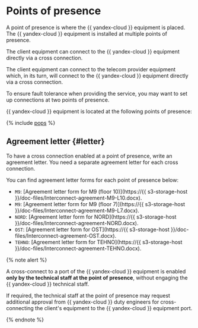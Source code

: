 # Points of presence

A point of presence is where the {{ yandex-cloud }} equipment is placed. The {{ yandex-cloud }} equipment is installed at multiple points of presence.

The client equipment can connect to the {{ yandex-cloud }} equipment directly via a cross connection.

The client equipment can connect to the telecom provider equipment which, in its turn, will connect to the {{ yandex-cloud }} equipment directly via a cross connection.


To ensure fault tolerance when providing the service, you may want to set up connections at two points of presence.


{{ yandex-cloud }} equipment is located at the following points of presence:

{% include [pops](../../_includes/interconnect/pops.md) %}



## Agreement letter {#letter}

To have a cross connection enabled at a point of presence, write an agreement letter. You need a separate agreement letter for each cross connection.

You can find agreement letter forms for each point of presence below:

* `M9`: [Agreement letter form for M9 (floor 10)](https://{{ s3-storage-host }}/doc-files/Interconnect-agreement-M9-L10.docx).
* `M9`: [Agreement letter form for M9 (floor 7)](https://{{ s3-storage-host }}/doc-files/Interconnect-agreement-M9-L7.docx).
* `NORD`: [Agreement letter form for NORD](https://{{ s3-storage-host }}/doc-files/Interconnect-agreement-NORD.docx).
* `OST`: [Agreement letter form for OST](https://{{ s3-storage-host }}/doc-files/Interconnect-agreement-OST.docx).
* `TEHNO`: [Agreement letter form for TEHNO](https://{{ s3-storage-host }}/doc-files/Interconnect-agreement-TEHNO.docx).

{% note alert %}

A cross-connect to a port of the {{ yandex-cloud }} equipment is enabled **only by the technical staff at the point of presence**, without engaging the {{ yandex-cloud }} technical staff.

If required, the technical staff at the point of presence may request additional approval from {{ yandex-cloud }} duty engineers for cross-connecting the client's equipment to the {{ yandex-cloud }} equipment port.

{% endnote %}


